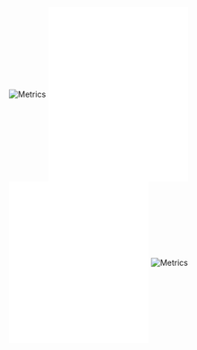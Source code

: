 <!-- ![197358546-0907924c-1c24-4b81-9143-ee4b752fe77b](https://user-images.githubusercontent.com/76916192/227782138-cd864d1d-1cbb-4e20-867a-f92bb2a7d7bd.png)


<!-- <p align="center">
  
<img src="https://github-readme-stats.vercel.app/api?username=prankush-tech&count_private=true&theme=radical" alt="Prankush" width="270" />

<img  alt="screen-shot-2021-08-26-at-24711-pm_bnn3" src="https://user-images.githubusercontent.com/76916192/195103662-c2039c79-14b3-45cb-aebd-01c118a420e5.png" width="250">

<img src="https://streak-stats.demolab.com?user=prankush-tech&theme=neon-palenight&hide_border=true&border_radius=10" alt="Prankush" width="270" />




</p> --> 



<p align="center">
<img align="center" src="https://user-images.githubusercontent.com/76916192/227797008-16dfb8d6-9cfb-4e3f-a72f-bf4f33b20d07.jpg" alt="Metrics" height="300">
  <img align="center" src="/general.svg" alt="Metrics" width="250">
  <img align="center" src="/achievements.svg" alt="Metrics" width="250">
  <img align="center" src="https://user-images.githubusercontent.com/76916192/227796945-2c7f78dc-b00b-4df8-b55b-9594e1998a3e.jpg" alt="Metrics" height="260">
</p>

